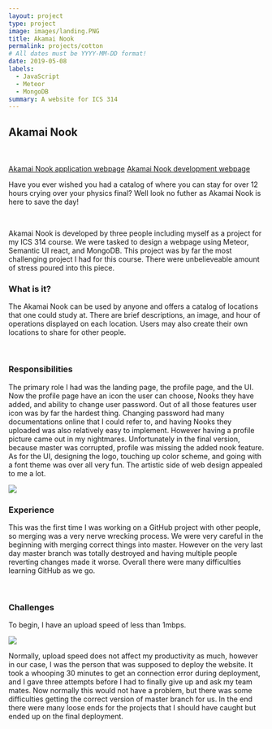 ```yaml
---
layout: project
type: project
image: images/landing.PNG
title: Akamai Nook
permalink: projects/cotton
# All dates must be YYYY-MM-DD format!
date: 2019-05-08
labels:
  - JavaScript
  - Meteor 
  - MongoDB
summary: A website for ICS 314
---
```


<h2>Akamai Nook</h2>
<br>
<br>
<a href="http://akamainook.meteorapp.com">Akamai Nook application webpage</a>
<a href="https://akamainook.github.io/">Akamai Nook development webpage</a>

<p>
Have you ever wished you had a catalog of where you can stay for over 12 hours crying over your physics final? Well look no futher as Akamai Nook is here to save the day!
</p>

<br>
<p>Akamai Nook is developed by three people including myself as a project for my ICS 314 course. We were tasked to design a webpage using Meteor, Semantic UI react, and MongoDB. This project was by far the most challenging project I had for this course. There were unbelieveable amount of stress poured into this piece.

<br>
<h3>What is it?</h3>
<p>
The Akamai Nook can be used by anyone and offers a catalog of locations that one could study at. There are brief descriptions, an image, and hour of operations displayed on each location. Users may also create their own locations to share for other people.
</p>

<br>
<h3>Responsibilities</h3>
<p>
The primary role I had was the landing page, the profile page, and the UI. Now the profile page have an icon the user can choose, Nooks they have added, and ability to change user password. Out of all those features user icon was by far the hardest thing. Changing password had many documentations online that I could refer to, and having Nooks they uploaded was also relatively easy to implement. However having a profile picture came out in my nightmares. Unfortunately in the final version, because master was corrupted, profile was missing the added nook feature. As for the UI, designing the logo, touching up color scheme, and going with a font theme was over all very fun. The artistic side of web design appealed to me a lot. 
</p>
<image src ="/images/profile.PNG">

<br>
<h3>Experience</h3>
<p>
This was the first time I was working on a GitHub project with other people, so merging was a very nerve wrecking process. We were very careful in the beginning with merging correct things into master. However on the very last day master branch was totally destroyed and having multiple people reverting changes made it worse. Overall there were many difficulties learning GitHub as we go. 
</p>

<br>
<h3>Challenges</h3>
<p>To begin, I have an upload speed of less than 1mbps.</p>
<image src ="/images/ping.PNG">
<br>
<p>
Normally, upload speed does not affect my productivity as much, however in our case, I was the person that was supposed to deploy the website. It took a whooping 30 minutes to get an connection error during deployment, and I gave three attempts before I had to finally give up and ask my team mates. Now normally this would not have a problem, but there was some difficulties getting the correct version of master branch for us. In the end there were many loose ends for the projects that I should have caught but ended up on the final deployment. 
</p>


